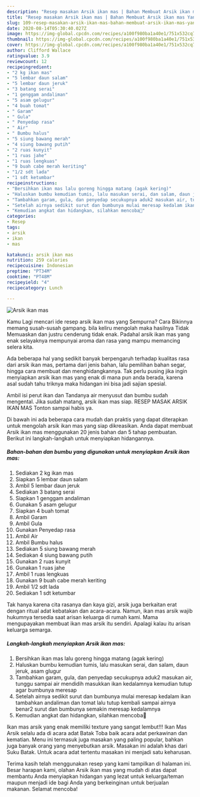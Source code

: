 ```yaml
---
description: "Resep masakan Arsik ikan mas | Bahan Membuat Arsik ikan mas Yang Enak Banget"
title: "Resep masakan Arsik ikan mas | Bahan Membuat Arsik ikan mas Yang Enak Banget"
slug: 109-resep-masakan-arsik-ikan-mas-bahan-membuat-arsik-ikan-mas-yang-enak-banget
date: 2020-08-14T05:30:40.027Z
image: https://img-global.cpcdn.com/recipes/a100f980ba1a40e1/751x532cq70/arsik-ikan-mas-foto-resep-utama.jpg
thumbnail: https://img-global.cpcdn.com/recipes/a100f980ba1a40e1/751x532cq70/arsik-ikan-mas-foto-resep-utama.jpg
cover: https://img-global.cpcdn.com/recipes/a100f980ba1a40e1/751x532cq70/arsik-ikan-mas-foto-resep-utama.jpg
author: Clifford Wallace
ratingvalue: 3.9
reviewcount: 12
recipeingredient:
- "2 kg ikan mas"
- "5 lembar daun salam"
- "5 lembar daun jeruk"
- "3 batang serai"
- "1 genggam andaliman"
- "5 asam gelugur"
- "4 buah tomat"
- " Garam"
- " Gula"
- " Penyedap rasa"
- " Air"
- " Bumbu halus"
- "5 siung bawang merah"
- "4 siung bawang putih"
- "2 ruas kunyit"
- "1 ruas jahe"
- "1 ruas lengkuas"
- "9 buah cabe merah keriting"
- "1/2 sdt lada"
- "1 sdt ketumbar"
recipeinstructions:
- "Bersihkan ikan mas lalu goreng hingga matang (agak kering)"
- "Haluskan bumbu kemudian tumis, lalu masukan serai, dan salam, daun jeruk, asam glugur"
- "Tambahkan garam, gula, dan penyedap secukupnya aduk2 masukan air, tunggu sampai air mendidih masukkan ikan kedalamnya kemudian tutup agar bumbunya meresap"
- "Setelah airnya sedikit surut dan bumbunya mulai meresap kedalam ikan tambahkan andaliman dan tomat lalu tutup kembali sampai airnya benar2 surut dan bumbunya semakin meresap kedalamnya"
- "Kemudian angkat dan hidangkan, silahkan mencoba🤗"
categories:
- Resep
tags:
- arsik
- ikan
- mas

katakunci: arsik ikan mas 
nutrition: 259 calories
recipecuisine: Indonesian
preptime: "PT34M"
cooktime: "PT48M"
recipeyield: "4"
recipecategory: Lunch

---
```



![Arsik ikan mas](https://img-global.cpcdn.com/recipes/a100f980ba1a40e1/751x532cq70/arsik-ikan-mas-foto-resep-utama.jpg)

Kamu Lagi mencari ide resep arsik ikan mas yang Sempurna? Cara Bikinnya memang susah-susah gampang. bila keliru mengolah maka hasilnya Tidak Memuaskan dan justru cenderung tidak enak. Padahal arsik ikan mas yang enak selayaknya mempunyai aroma dan rasa yang mampu memancing selera kita.

Ada beberapa hal yang sedikit banyak berpengaruh terhadap kualitas rasa dari arsik ikan mas, pertama dari jenis bahan, lalu pemilihan bahan segar, hingga cara membuat dan menghidangkannya. Tak perlu pusing jika ingin menyiapkan arsik ikan mas yang enak di mana pun anda berada, karena asal sudah tahu triknya maka hidangan ini bisa jadi sajian spesial.

Ambil isi perut ikan dan Tandanya air menyusut dan bumbu sudah mengental. Jika sudah matang, arsik ikan mas siap. RESEP MASAK ARSIK IKAN MAS Tonton sampai habis ya.


Di bawah ini ada beberapa cara mudah dan praktis yang dapat diterapkan untuk mengolah arsik ikan mas yang siap dikreasikan. Anda dapat membuat Arsik ikan mas menggunakan 20 jenis bahan dan 5 tahap pembuatan. Berikut ini langkah-langkah untuk menyiapkan hidangannya.

<!--inarticleads1-->

##### Bahan-bahan dan bumbu yang digunakan untuk menyiapkan Arsik ikan mas:

1. Sediakan 2 kg ikan mas
1. Siapkan 5 lembar daun salam
1. Ambil 5 lembar daun jeruk
1. Sediakan 3 batang serai
1. Siapkan 1 genggam andaliman
1. Gunakan 5 asam gelugur
1. Siapkan 4 buah tomat
1. Ambil  Garam
1. Ambil  Gula
1. Gunakan  Penyedap rasa
1. Ambil  Air
1. Ambil  Bumbu halus
1. Sediakan 5 siung bawang merah
1. Sediakan 4 siung bawang putih
1. Gunakan 2 ruas kunyit
1. Gunakan 1 ruas jahe
1. Ambil 1 ruas lengkuas
1. Gunakan 9 buah cabe merah keriting
1. Ambil 1/2 sdt lada
1. Sediakan 1 sdt ketumbar


Tak hanya karena cita rasanya dan kaya gizi, arsik juga berkaitan erat dengan ritual adat kebatakan dan acara-acara. Namun, ikan mas arsik wajib hukumnya tersedia saat arisan keluarga di rumah kami. Mama mengupayakan membuat ikan mas arsik itu sendiri. Apalagi kalau itu arisan keluarga semarga. 

<!--inarticleads2-->

##### Langkah-langkah menyiapkan Arsik ikan mas:

1. Bersihkan ikan mas lalu goreng hingga matang (agak kering)
1. Haluskan bumbu kemudian tumis, lalu masukan serai, dan salam, daun jeruk, asam glugur
1. Tambahkan garam, gula, dan penyedap secukupnya aduk2 masukan air, tunggu sampai air mendidih masukkan ikan kedalamnya kemudian tutup agar bumbunya meresap
1. Setelah airnya sedikit surut dan bumbunya mulai meresap kedalam ikan tambahkan andaliman dan tomat lalu tutup kembali sampai airnya benar2 surut dan bumbunya semakin meresap kedalamnya
1. Kemudian angkat dan hidangkan, silahkan mencoba🤗


Ikan mas arsik yang enak memiliki texture yang sangat lembut!!! Ikan Mas Arsik selalu ada di acara adat Batak Toba baik acara adat perkawinan dan kematian. Menu ini termasuk juga masakan yang paling popular, bahkan juga banyak orang yang menyebutkan arsik. Masakan ini adalah khas dari Suku Batak. Untuk acara adat tertentu masakan ini menjadi satu keharusan. 

Terima kasih telah menggunakan resep yang kami tampilkan di halaman ini. Besar harapan kami, olahan Arsik ikan mas yang mudah di atas dapat membantu Anda menyiapkan hidangan yang lezat untuk keluarga/teman maupun menjadi ide bagi Anda yang berkeinginan untuk berjualan makanan. Selamat mencoba!
